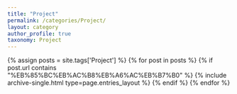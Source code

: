 ```yaml
---
title: "Project"
permalink: /categories/Project/
layout: category
author_profile: true
taxonomy: Project
---
```


{% assign posts = site.tags['Project'] %}
{% for post in posts %} 
    {% if post.url contains "%EB%85%BC%EB%AC%B8%EB%A6%AC%EB%B7%B0" %}
        {% include archive-single.html type=page.entries_layout %}
    {% endif %}
{% endfor %}